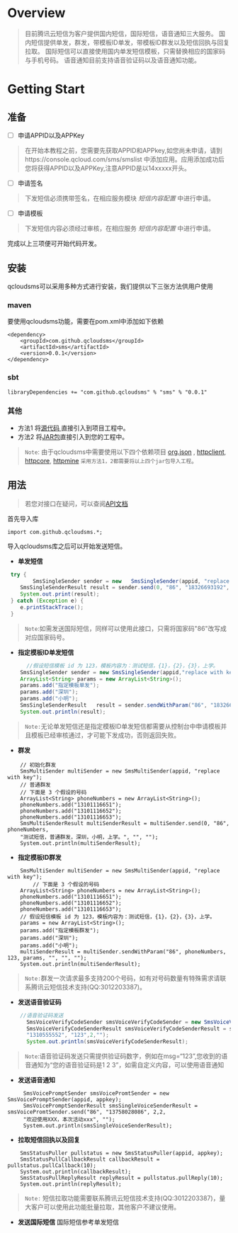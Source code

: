 # Overview
>目前腾讯云短信为客户提供国内短信，国际短信，语音通知三大服务。
>国内短信提供单发，群发，带模板ID单发，带模板ID群发以及短信回执与回复拉取。
>国际短信可以直接使用国内单发短信模板，只需替换相应的国家码与手机号码。
>语音通知目前支持语音验证码以及语音通知功能。
# Getting Start

## 准备
- [ ] 申请APPID以及APPKey
>在开始本教程之前，您需要先获取APPID和APPkey,如您尚未申请，请到https://console.qcloud.com/sms/smslist 中添加应用。应用添加成功后您将获得APPID以及APPKey,注意APPID是以14xxxxx开头。

- [ ] 申请签名
 > 下发短信必须携带签名，在相应服务模块 *短信内容配置*  中进行申请。

- [ ] 申请模板
 > 下发短信内容必须经过审核，在相应服务 *短信内容配置* 中进行申请。

完成以上三项便可开始代码开发。
## 安装
qcloudsms可以采用多种方式进行安装，我们提供以下三张方法供用户使用
### maven
 要使用qcloudsms功能，需要在pom.xml中添加如下依赖
```
<dependency>
  	<groupId>com.github.qcloudsms</groupId>
  	<artifactId>sms</artifactId>
  	<version>0.0.1</version>
</dependency>
```
### sbt

```
libraryDependencies += "com.github.qcloudsms" % "sms" % "0.0.1"
```

### 其他
- 方法1 
 将[源代码	](https://github.com/qcloudsms/qcloudsms_java/tree/master/src)直接引入到项目工程中。
- 方法2 
 将[JAR包]( http://maven.oa.com/nexus/content/groups/public/com/github/qcloudsms/sms/0.0.1/sms-0.0.1.jar)直接引入到您的工程中。
>`Note`:
由于qcloudsms中需要使用以下四个依赖项目
[org.json](http://central.maven.org/maven2/org/json/json/20170516/json-20170516.jar) , [httpclient](http://central.maven.org/maven2/org/apache/httpcomponents/httpclient/4.5.3/httpclient-4.5.3.jar), [httpcore](http://central.maven.org/maven2/org/apache/httpcomponents/httpcore/4.4.7/httpcore-4.4.7.jar), [httpmine](http://central.maven.org/maven2/org/apache/httpcomponents/httpmime/4.5.3/httpmime-4.5.3.jar)
`采用方法1，2都需要将以上四个jar包导入工程`。

## 用法

>若您对接口在疑问，可以查阅[API文档](http://static.javadoc.io/com.github.qcloudsms/sms/0.0.1/index.html?com/github/qcloudsms/package-summary.html)

首先导入库
```
import com.github.qcloudsms.*;
```
导入qcloudsms库之后可以开始发送短信。

- **单发短信**
```java
 try {
        SmsSingleSender sender = new   SmsSingleSender(appid, "replace with key");
	SmsSingleSenderResult result = sender.send(0, "86", "18326693192", "【腾讯】验证码测试1234", "", "123");
	System.out.print(result);
 } catch (Exception e) {
	e.printStackTrace();
 }
```
> `Note`:如需发送国际短信，同样可以使用此接口，只需将国家码"86"改写成对应国家码号。
- **指定模板ID单发短信**
```java
	  //假设短信模板 id 为 123，模板内容为：测试短信，{1}，{2}，{3}，上学。
	SmsSingleSender sender = new SmsSingleSender(appid,"replace with key");
	ArrayList<String> params = new ArrayList<String>();
	params.add("指定模板单发");
	params.add("深圳");
	params.add("小明");
	SmsSingleSenderResult   result = sender.sendWithParam("86", "18326693192", 123, params, "", "", "");
	System.out.println(result);
```
> `Note:`无论单发短信还是指定模板ID单发短信都需要从控制台中申请模板并且模板已经审核通过，才可能下发成功，否则返回失败。

- **群发**
```
	// 初始化群发
	SmsMultiSender multiSender = new SmsMultiSender(appid, "replace with key");
	// 普通群发
	// 下面是 3 个假设的号码
	ArrayList<String> phoneNumbers = new ArrayList<String>();
	phoneNumbers.add("13101116651");
	phoneNumbers.add("13101116652");
	phoneNumbers.add("13101116653");
	SmsMultiSenderResult multiSenderResult = multiSender.send(0, "86", phoneNumbers, 
	"测试短信，普通群发，深圳，小明，上学。", "", "");
	System.out.println(multiSenderResult);
```
- **指定模板ID群发**
```
	SmsMultiSender multiSender = new SmsMultiSender(appid, "replace with key");
		// 下面是 3 个假设的号码
	ArrayList<String> phoneNumbers = new ArrayList<String>();
	phoneNumbers.add("13101116651");
	phoneNumbers.add("13101116652");
	phoneNumbers.add("13101116653");
	// 假设短信模板 id 为 123，模板内容为：测试短信，{1}，{2}，{3}，上学。
	params = new ArrayList<String>();
	params.add("指定模板群发");
	params.add("深圳");
	params.add("小明");
	multiSenderResult = multiSender.sendWithParam("86", phoneNumbers, 123, params, "", "", "");
	System.out.println(multiSenderResult);
```
> `Note:`群发一次请求最多支持200个号码，如有对号码数量有特殊需求请联系腾讯云短信技术支持(QQ:3012203387)。

- **发送语音验证码**
```java
    //语音验证码发送
      SmsVoiceVerifyCodeSender smsVoiceVerifyCodeSender = new SmsVoiceVerifyCodeSender(appid,appkey);
      SmsVoiceVerifyCodeSenderResult smsVoiceVerifyCodeSenderResult = smsVoiceVerifyCodeSender.send("86",
      "1310555552", "123",2,"");
      System.out.println(smsVoiceVerifyCodeSenderResult);
```
>`Note`:语音验证码发送只需提供验证码数字，例如在msg=“123”,您收到的语音通知为“您的语音验证码是1 2 3”，如需自定义内容，可以使用语音通知

- **发送语音通知**
```
     SmsVoicePromptSender smsVoicePromtSender = new SmsVoicePromptSender(appid, appkey);
     SmsVoicePromptSenderResult smsSingleVoiceSenderResult = smsVoicePromtSender.send("86", "13758028086", 2,2,
     "欢迎使用XXX，本次活动xxx", "");
     System.out.println(smsSingleVoiceSenderResult);
```

- **拉取短信回执以及回复**
```
    SmsStatusPuller pullstatus = new SmsStatusPuller(appid, appkey);
    SmsStatusPullCallbackResult callbackResult = pullstatus.pullCallback(10);
    System.out.println(callbackResult);
    SmsStatusPullReplyResult replyResult = pullstatus.pullReply(10);
    System.out.println(replyResult);
```
> `Note:` 短信拉取功能需要联系腾讯云短信技术支持(QQ:3012203387)，量大客户可以使用此功能批量拉取，其他客户不建议使用。

- **发送国际短信**
国际短信参考单发短信


